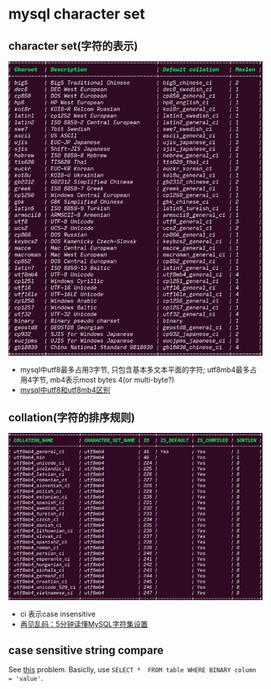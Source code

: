 # mysql character set

## character set(字符的表示)

![mysql charset](pictures/mysql-charset.png)

- mysql中utf8最多占用3字节, 只包含基本多文本平面的字符; utf8mb4最多占用4字节, mb4表示most bytes 4(or multi-byte?)
- [mysql中utf8和utf8mb4区别](http://ourmysql.com/archives/1402)

## collation(字符的排序规则)

![collation of utf8mb4](pictures/collation_of_utf8mb4.png)

- ci 表示case insensitive
- [再见乱码：5分钟读懂MySQL字符集设置](https://www.cnblogs.com/chyingp/p/mysql-character-set-collation.html)

## case sensitive string compare

See [this](https://stackoverflow.com/questions/5629111/how-can-i-make-sql-case-sensitive-string-comparison-on-mysql) problem.
Basiclly, use `SELECT *  FROM table WHERE BINARY column = 'value'`.

